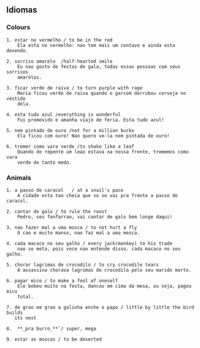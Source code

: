## Idiomas ##


### Colours ###
    
    1. estar no vermelho / to be in the red
        Ela esta no vermelho: nao tem mais um centavo e ainda esta devendo.

    2. sorriso amarelo  /half-hearted smile
        Eu nao gosto de festas de gala, todas essas pessoas com seus sorrisos
        amarelos.

    3. ficar verde de raiva / to turn purple with rage
        Maria ficou verde de raiva quando o garcom derrubou cerveja no vestido
        dela.

    4. esta tudo azul /everything is wonderful
        Fui promovido e amanha viajo de feria. Esta tudo azul!

    5. nem pintado de ouro /not for a million bucks
        Ela ficou com ouro! Nao quero ve-la nem pintada de ouro!

    6. tremer como vara verde /to shake like a leaf
        Quando de repente um leao estava na nossa frente, trememos como vara
        verde de tanto medo.


### Animals ###
    
    1. a passo de caracol   / at a snail's pace
        A cidade esta tao cheia que so se vai pra frente a passo de caracol. 

    2. cantar de galo / to rule the roost
        Pedro, seu fanfarrao, vai cantar de galo bem longe daqui!

    3. nao fazer mal a uma mosca / to not hurt a fly
        O cao e muito manso, nao faz mal a uma mosca.

    4. cada macaco no seu galho / every jack(monkey) to his trade
        nao se meta, pois voce nao entende disso. cada macaco no seu galho.

    5. chorar lagrimas de crocodilo / to cry crocodile tears
        A assassina chorava lagrimas de crocodilo pelo seu marido morto.

    6. pagar mico / to make a fool of oneself
        Ele bebeu muito na festa, dancou em cima da mesa, ou seja, pagou mico
        total. 

    7. de grao em grao a galinha enche o papo / little by little the bird builds
       its nest

    8.  **_pra burro_**`/ super, mega

    9. estar as moscas / to be deserted 


